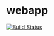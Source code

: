 # webapp
[![Build Status](https://dev.azure.com/MiekeDash/AZGIDEVOPS/_apis/build/status%2FGIDEVOPS.webapp?branchName=main)](https://dev.azure.com/MiekeDash/AZGIDEVOPS/_build/latest?definitionId=5&branchName=main)
